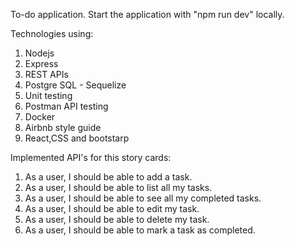 To-do application.
Start the application with "npm run dev" locally.

Technologies using:

1.  Nodejs
2.  Express
3.  REST APIs
4.  Postgre SQL - Sequelize
5.  Unit testing
6.  Postman API testing
7.  Docker
8.  Airbnb style guide
9.  React,CSS and bootstarp

Implemented API's for this story cards:

1. As a user, I should be able to add a task.
2. As a user, I should be able to list all my tasks.
3. As a user, I should be able to see all my completed tasks.
4. As a user, I should be able to edit my task.
5. As a user, I should be able to delete my task.
6. As a user, I should be able to mark a task as completed.
